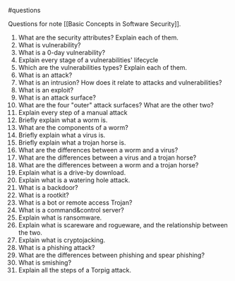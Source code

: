 #questions 

Questions for note [[Basic Concepts in Software Security]].

1. What are the security attributes? Explain each of them.
2. What is vulnerability?
3. What is a 0-day vulnerability?
4. Explain every stage of a vulnerabilities' lifecycle
5. Which are the vulnerabilities types? Explain each of them.
6. What is an attack?
7. What is an intrusion? How does it relate to attacks and vulnerabilities?
8. What is an exploit?
9. What is an attack surface?
10. What are the four "outer" attack surfaces? What are the other two?
11. Explain every step of a manual attack
12. Briefly explain what a worm is.
13. What are the components of a worm?
14. Briefly explain what a virus is.
15. Briefly explain what a trojan horse is.
16. What are the differences between a worm and a virus?
17. What are the differences between a virus and a trojan horse?
18. What are the differences between a worm and a trojan horse?
19. Explain what is a drive-by download.
20. Explain what is a watering hole attack.
21. What is a backdoor?
22. What is a rootkit?
23. What is a bot or remote access Trojan?
24. What is a command&control server?
25. Explain what is ransomware.
26. Explain what is scareware and rogueware, and the relationship between the two.
27. Explain what is cryptojacking.
28. What is a phishing attack?
29. What are the differences between phishing and spear phishing?
30. What is smishing?
31. Explain all the steps of a Torpig attack.